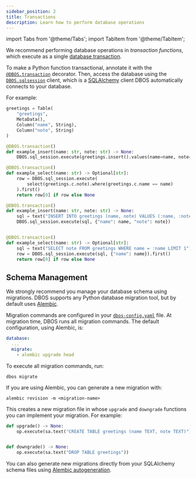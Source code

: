 ```yaml
---
sidebar_position: 2
title: Transactions
description: Learn how to perform database operations
---
```


import Tabs from '@theme/Tabs';
import TabItem from '@theme/TabItem';

We recommend performing database operations in _transaction functions_, which execute as a single [database transaction](https://en.wikipedia.org/wiki/Database_transaction). 

To make a Python function transactional, annotate it with the [`@DBOS.transaction`](../reference-python/decorators.md#transaction) decorator.
Then, access the database using the [`DBOS.sqlsession`](../reference-python/contexts.md#sql_session) client, which is a [SQLAlchemy](https://www.sqlalchemy.org/) client DBOS automatically connects to your database.

For example:

<Tabs groupId="database-clients">
<TabItem value="sqlalchemy" label="SQLAlchemy">

```python
greetings = Table(
    "greetings", 
    MetaData(), 
    Column("name", String), 
    Column("note", String)
)

@DBOS.transaction()
def example_insert(name: str, note: str) -> None:
    DBOS.sql_session.execute(greetings.insert().values(name=name, note=note))

@DBOS.transaction()
def example_select(name: str) -> Optional[str]:
    row = DBOS.sql_session.execute(
        select(greetings.c.note).where(greetings.c.name == name)
    ).first()
    return row[0] if row else None
```

</TabItem>
<TabItem value="raw" label="Raw SQL">

```python
@DBOS.transaction()
def example_insert(name: str, note: str) -> None:
    sql = text("INSERT INTO greetings (name, note) VALUES (:name, :note)")
    DBOS.sql_session.execute(sql, {"name": name, "note": note})


@DBOS.transaction()
def example_select(name: str) -> Optional[str]:
    sql = text("SELECT note FROM greetings WHERE name = :name LIMIT 1")
    row = DBOS.sql_session.execute(sql, {"name": name}).first()
    return row[0] if row else None
```

</TabItem>
</Tabs>


## Schema Management

We strongly recommend you manage your database schema using migrations.
DBOS supports any Python database migration tool, but by default uses [Alembic](https://alembic.sqlalchemy.org/en/latest/).


Migration commands are configured in your [`dbos-config.yaml`](../reference-python/configuration.md) file.
At migration time, DBOS runs all migration commands.
The default configuration, using Alembic, is:

```yaml
database:
  ...
  migrate:
    - alembic upgrade head
```


To execute all migration commands, run:

```shell
dbos migrate
```

If you are using Alembic, you can generate a new migration with:

```shell
alembic revision -m <migration-name>
```

This creates a new migration file in whose `upgrade` and `downgrade` functions you can implement your migration.
For example:

```python
def upgrade() -> None:
    op.execute(sa.text("CREATE TABLE greetings (name TEXT, note TEXT)"))


def downgrade() -> None:
    op.execute(sa.text("DROP TABLE greetings"))
```

You can also generate new migrations directly from your SQLAlchemy schema files using [Alembic autogeneration](https://alembic.sqlalchemy.org/en/latest/autogenerate.html).